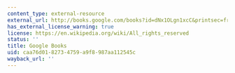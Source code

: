 ```yaml
---
content_type: external-resource
external_url: http://books.google.com/books?id=dNx1OLgn1xcC&printsec=frontcover
has_external_license_warning: true
license: https://en.wikipedia.org/wiki/All_rights_reserved
status: ''
title: Google Books
uid: caa76d01-8273-4759-a9f8-987aa112545c
wayback_url: ''
---
```

